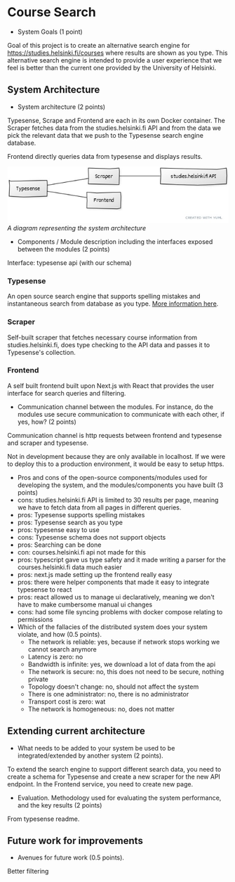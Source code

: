 # Course Search

* System Goals (1 point)

Goal of this project is to create an alternative search engine for https://studies.helsinki.fi/courses where results are shown as you type.
This alternative search engine is intended to provide a user experience that we feel is better than the current one provided by the University of Helsinki.

## System Architecture

* System architecture (2 points)

Typesense, Scrape and Frontend are each in its own Docker container. The Scraper fetches data from the studies.helsinki.fi API and from the data we pick the relevant data that we push to the Typesense search engine database.

Frontend directly queries data from typesense and displays results.

![Course Search Architecture](../images/architecture.jpg)
*A diagram representing the system architecture*


* Components / Module description including the interfaces exposed between the modules (2 points)

Interface: typesense api (with our schema)

### Typesense

An open source search engine that supports spelling mistakes and instantaneous search from database as you type. [More information here](https://typesense.org/).

### Scraper

Self-built scraper that fetches necessary course information from studies.helsinki.fi, does type checking to the API data and passes it to Typesense's collection.

### Frontend

A self built frontend built upon Next.js with React that provides the user interface for search queries and filtering.

* Communication channel between the modules. For instance, do the modules use secure communication to communicate with each other, if yes, how? (2 points)

Communication channel is http requests between frontend and typesense and scraper and typesense.

Not in development because they are only available in localhost. If we were to deploy this to a production environment, it would be easy to setup https.

* Pros and cons of the open-source components/modules used for developing the system, and the modules/components you have built (3 points)
* cons: studies.helsinki.fi API is limited to 30 results per page, meaning we have to fetch data from all pages in different queries.
* pros: Typesense supports spelling mistakes
* pros: Typesense search as you type
* pros: typesense easy to use
* cons: Typesense schema does not support objects
* pros: Searching can be done
* con: courses.helsinki.fi api not made for this
* pros: typescript gave us type safety and it made writing a parser for the courses.helsinki.fi data much easier
* pros: next.js made setting up the frontend really easy
* pros: there were helper components that made it easy to integrate typesense to react
* pros: react allowed us to manage ui declaratively, meaning we don't have to make cumbersome manual ui changes
* cons: had some file syncing problems with docker compose relating to permissions
* Which of the fallacies of the distributed system does your system violate, and how (0.5 points).
    - The network is reliable: yes, because if network stops working we cannot search anymore
    - Latency is zero: no
    - Bandwidth is infinite: yes, we download a lot of data from the api
    - The network is secure: no, this does not need to be secure, nothing private
    - Topology doesn't change: no, should not affect the system
    - There is one administrator: no, there is no administrator
    - Transport cost is zero: wat
    - The network is homogeneous: no, does not matter

## Extending current architecture

* What needs to be added to your system be used to be integrated/extended by another system (2 points).

To extend the search engine to support different search data, you need to create a schema for Typesense and create a new scraper for the new API endpoint. In the Frontend service, you need to create new page.

* Evaluation. Methodology used for evaluating the system performance, and the key results (2 points)

From typesense readme.

## Future work for improvements
* Avenues for future work (0.5 points).

Better filtering
